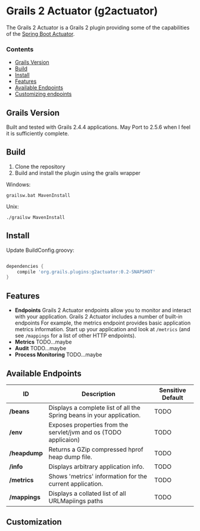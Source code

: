 # Grails 2 Actuator (g2actuator)

The Grails 2 Actuator is a Grails 2 plugin providing some of the capabilities of the [Spring Boot Actuator](https://docs.spring.io/spring-boot/docs/current/reference/html/production-ready.html).

### Contents
 - [Grails Version](#GrailsVersion)
 - [Build](#Build)
 - [Install](#Install)
 - [Features](#Features)
 - [Available Endpoints](#AvailableEndpoints)
 - [Customizing endpoints](#Customization)

## <a name="GrailsVersion">Grails Version</a>

Built and tested with Grails 2.4.4 applications. May Port to 2.5.6 when I feel it is sufficiently complete.

## <a name="Build">Build</a>

 1. Clone the repository
 1. Build and install the plugin using the grails wrapper
 
 Windows:
 ```
grailsw.bat MavenInstall
```
Unix: 
 ```
./grailsw MavenInstall
```

## <a name="Install">Install</a>
Update BuildConfig.groovy:
```groovy

dependencies {
    compile 'org.grails.plugins:g2actuator:0.2-SNAPSHOT'
}

```


## <a name="Features">Features</a>

 * **Endpoints** Grails 2 Actuator endpoints allow you to monitor and interact with your application. Grails 2 Actuator includes a number 
of built-in endpoints For example, the metrics endpoint provides basic application metrics information. Start up your 
application and look at `/metrics` (and see `/mappings` for a list of other HTTP endpoints).
 * **Metrics** TODO...maybe
 * **Audit** TODO...maybe
 * **Process Monitoring** TODO...maybe
 
## <a name="AvailableEndpoints">Available Endpoints</a>
| ID                 | Description                                                                | Sensitive Default |
| ------------------ | -------------------------------------------------------------------------- | ----------------- |
| **/beans**         | Displays a complete list of all the Spring beans in your application.      | TODO              |
| **/env**           | Exposes properties from the servlet/jvm and os   (TODO applicaion)         | TODO              |
| **/heapdump**      | Returns a GZip compressed hprof heap dump file.                            | TODO              |
| **/info**          | Displays arbitrary application info.                                       | TODO              |
| **/metrics**       | Shows 'metrics' information for the current application.                   | TODO              |
| **/mappings**      | Displays a collated list of all URLMapiings paths                          | TODO              |

## <a name="Customizing Endpoints">Customization</a>